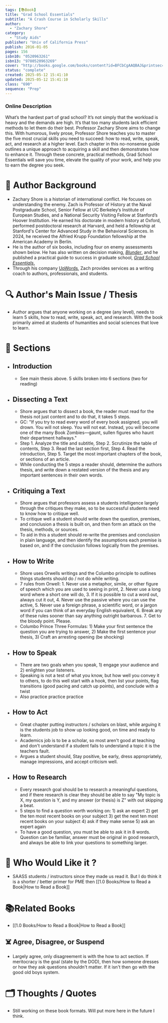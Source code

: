 ```yaml
---
tags: [📚Book]
title: "Grad School Essentials"
subtitle: "A Crash Course in Scholarly Skills"
author:
  - "Zachary Shore"
category:
  - "Study Aids"
publisher: "Univ of California Press"
publish: 2016-01-05
pages: 156
isbn10: "0520963261"
isbn13: "9780520963269"
cover: "http://books.google.com/books/content?id=BFCbCgAAQBAJ&printsec=frontcover&img=1&zoom=1&edge=curl&source=gbs_api"
status: "complete"
created: 2025-05-12 15:41:10
updated: 2025-05-12 15:41:10
class: "690"
sequence: "Prep"
---
```


### Online Description

What’s the hardest part of grad school? It’s not simply that the workload is heavy and the demands are high. It’s that too many students lack efficient methods to let them do their best. Professor Zachary Shore aims to change this. With humorous, lively prose, Professor Shore teaches you to master the five most crucial skills you need to succeed: how to read, write, speak, act, and research at a higher level. Each chapter in this no-nonsense guide outlines a unique approach to acquiring a skill and then demonstrates how to enhance it. Through these concrete, practical methods, Grad School Essentials will save you time, elevate the quality of your work, and help you to earn the degree you seek.

# 🔫 Author Background
- Zachary Shore is a historian of international conflict. He focuses on understanding the enemy. Zach is Professor of History at the Naval Postgraduate School, Senior Fellow at UC Berkeley’s Institute of European Studies, and a National Security Visiting Fellow at Stanford’s Hoover Institution. He earned his doctorate in modern history at Oxford, performed postdoctoral research at Harvard, and held a fellowship at Stanford's Center for Advanced Study in the Behavioral Sciences. In 2024, he received the Alfried Krupp Foundation fellowship at the American Academy in Berlin.
- He is the author of six books, including four on enemy assessments shown below. He has also written on decision making, [_Blunder_,](https://www.zacharyshore.com/blunder.html) and he published a practical guide to success in graduate school, [_Grad School Essentials_.](https://www.zacharyshore.com/grad-school-essentials.html)
- Through his company [UpWords](https://www.upwordswriting.com/), Zach provides services as a writing coach to authors, professionals, and students.

# 🔍 Author's Main Issue / Thesis
- Author argues that anyone working on a degree (any level), needs to learn 5 skills, how to read, write, speak, act, and research.  With the book primarily aimed at students of humanities and social sciences that love to learn.  

# 📒 Sections
- ## Introduction
	- See main thesis above. 5 skills broken into 6 sections (two for reading)
- ## Dissecting a Text
	- Shore argues that to dissect a book, the reader must read for the thesis not just content and to do that, it takes 5 steps.  
	- GC: "If you try to read every word of every book assigned, you will drown. You will not sleep. You will not eat. Instead, you will become one of the many Book Zombies—gaunt, sullen figures who haunt their department hallways."
	- Step 1. Analyze the title and subtitle, Step 2. Scrutinize the table of contents, Step 3. Read the last section first, Step 4. Read the introduction, Step 5. Target the most important chapters of the book, or sections of an article.
	- While conducting the 5 steps a reader should, determine the authors thesis, and write down a restated version of the thesis and any important sentences in their own words.  
- ## Critiquing a Text
	- Shore argues that professors assess a students intelligence largely through the critiques they make, so to be successful students need to know how to critique well.  
	- To critique well a student should write down the question, premises, and conclusion a thesis is built on, and then form an attack on the thesis, methods, or sources. 
	- To aid in this a student should re-write the premises and conclusion in plain language, and then identify the assumptions each premise is based on, and if the conclusion follows logically from the premises. 
- ## How to Write
	- Shore uses Orwells writings and the Columbo principle to outlines things students should do / not do while writing.  
	- 7 rules from Orwell: 1. Never use a metaphor, simile, or other figure of speech which you are used to seeing in print, 2. Never use a long word where a short one will do, 3. If it is possible to cut a word out, always cut it out, 4. Never use the passive where you can use the active, 5. Never use a foreign phrase, a scientific word, or a jargon word if you can think of an everyday English equivalent, 6. Break any of these rules sooner than say anything outright barbarous. 7. Get to the bloody point. Please.
	- Columbo Prince Three Formulas: 1) Make your first sentence the question you are trying to answer, 2) Make the first sentence your thesis, 3) Craft an arresting opening (be shocking)
- ## How to Speak
	- There are two goals when you speak, 1) engage your audience and 2) enlighten your listeners.  
	- Speaking is not a test of what you know, but how well you convey it to others, to do this well start with a hook, then list your points, flag transitions (good pacing and catch up points), and conclude with a twist
	- Also practice practice practice
- ## How to Act
	- Great chapter putting instructors / scholars on blast, while arguing it is the students job to show up looking good, on time and ready to learn.  
	- Academics job is to be a scholar, so most aren't good at teaching and don't understand if a student fails to understand a topic it is the teachers fault. 
	- Argues a student should, Stay positive, be early, dress appropriately, manage impressions, and accept criticism well. 
- ## How to Research
	- Every research goal should be to research a meaningful questions, and if there research is clear they should be able to say "My topic is X, my question is Y, and my answer (or thesis) is Z" with out skipping a beat. 
	- 5 steps to find a question worth working on: 1) ask an expert 2) get the ten most recent books on your subject 3) get the next ten most recent books on your subject 4) ask if they make sense 5) ask an expert again
	- To have a good question, you must be able to ask it in 8 words.  Question can be familiar, answer must be original in good research, and always be able to link your questions to something larger. 

# 🥰 Who Would Like it ?
- SAASS students / instructors since they made us read it.  But I do think it is a shorter / better primer for PME then [[1.0 Books/How to Read a Book|How to Read a Book]]

# 📚Related Books
- [[1.0 Books/How to Read a Book|How to Read a Book]]

## ☠️ Agree, Disagree, or Suspend 
- Largely agree, only disagreement is with the how to act section.  If meritocracy is the goal (state by the DOD), then how someone dresses or how they ask questions shouldn't matter.  If it isn't then go with the good old boys system.  

# 🗂 Thoughts / Quotes
- Still working on these book formats.  Will put more here in the future I think.

